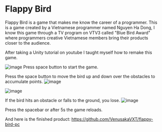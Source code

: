 # Flappy Bird
Flappy Bird is a game that makes me know the career of a programmer. This is a game created by a Vietnamese programmer named Nguyen Ha Dong, I know this game through a TV program on VTV3 called "Blue Bird Award" where programmers creative Vietnamese members bring their products closer to the audience.

After taking a Unity tutorial on youtube I taught myself how to remake this game.

![image](https://user-images.githubusercontent.com/125566811/219922449-c8b47f3a-d807-4673-a432-ce38f5b69a90.png)
Press space button to start the game.

Press the space button to move the bird up and down over the obstacles to accumulate points.
![image](https://user-images.githubusercontent.com/125566811/219922531-ce56b9f7-bb38-49d8-a91f-dac6f14682be.png)

![image](https://user-images.githubusercontent.com/125566811/219922569-3579e08e-bd3e-4436-9fed-4ab183aa745e.png)
 
 If the bird hits an obstacle or falls to the ground, you lose.
 ![image](https://user-images.githubusercontent.com/125566811/219922593-0a848abd-18d6-4cfd-b0f8-04add0918ae9.png)

Press the spacebar or after 5s the game reloads.

And here is the finished product: https://github.com/VenusakaVXT/flappy-bird-pc
